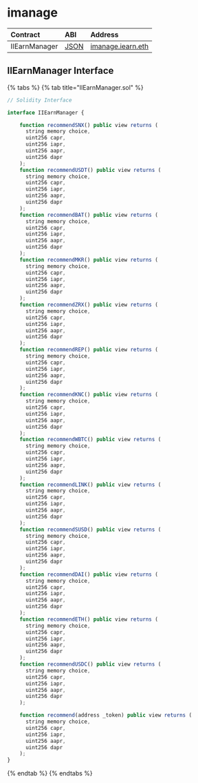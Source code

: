 # imanage

| Contract      | ABI                                                                                                | Address                                                                                                   |
| :------------ | :------------------------------------------------------------------------------------------------- | :-------------------------------------------------------------------------------------------------------- |
| IIEarnManager | [JSON](https://github.com/iearn-finance/uniswap-roi/blob/master/build/contracts/IEarnManager.json) | [imanage.iearn.eth](https://etherscan.io/address/0x318135fbd0b40d48fcef431ccdf6c7926450edfb#readContract) |

## IIEarnManager Interface

{% tabs %}
{% tab title="IIEarnManager.sol" %}

```javascript
// Solidity Interface

interface IIEarnManager {

    function recommendSNX() public view returns (
      string memory choice,
      uint256 capr,
      uint256 iapr,
      uint256 aapr,
      uint256 dapr
    );
    function recommendUSDT() public view returns (
      string memory choice,
      uint256 capr,
      uint256 iapr,
      uint256 aapr,
      uint256 dapr
    );
    function recommendBAT() public view returns (
      string memory choice,
      uint256 capr,
      uint256 iapr,
      uint256 aapr,
      uint256 dapr
    );
    function recommendMKR() public view returns (
      string memory choice,
      uint256 capr,
      uint256 iapr,
      uint256 aapr,
      uint256 dapr
    );
    function recommendZRX() public view returns (
      string memory choice,
      uint256 capr,
      uint256 iapr,
      uint256 aapr,
      uint256 dapr
    );
    function recommendREP() public view returns (
      string memory choice,
      uint256 capr,
      uint256 iapr,
      uint256 aapr,
      uint256 dapr
    );
    function recommendKNC() public view returns (
      string memory choice,
      uint256 capr,
      uint256 iapr,
      uint256 aapr,
      uint256 dapr
    );
    function recommendWBTC() public view returns (
      string memory choice,
      uint256 capr,
      uint256 iapr,
      uint256 aapr,
      uint256 dapr
    );
    function recommendLINK() public view returns (
      string memory choice,
      uint256 capr,
      uint256 iapr,
      uint256 aapr,
      uint256 dapr
    );
    function recommendSUSD() public view returns (
      string memory choice,
      uint256 capr,
      uint256 iapr,
      uint256 aapr,
      uint256 dapr
    );
    function recommendDAI() public view returns (
      string memory choice,
      uint256 capr,
      uint256 iapr,
      uint256 aapr,
      uint256 dapr
    );
    function recommendETH() public view returns (
      string memory choice,
      uint256 capr,
      uint256 iapr,
      uint256 aapr,
      uint256 dapr
    );
    function recommendUSDC() public view returns (
      string memory choice,
      uint256 capr,
      uint256 iapr,
      uint256 aapr,
      uint256 dapr
    );

    function recommend(address _token) public view returns (
      string memory choice,
      uint256 capr,
      uint256 iapr,
      uint256 aapr,
      uint256 dapr
    );
}
```

{% endtab %}
{% endtabs %}
